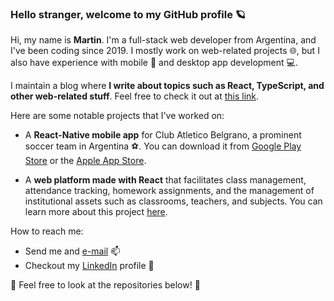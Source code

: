 ### Hello stranger, welcome to my GitHub profile 🪐

Hi, my name is **Martin**. I'm a full-stack web developer from Argentina, and I've been coding since 2019. I mostly work on web-related projects 🌐, but I also have experience with mobile 📱 and desktop app development 💻.

I maintain a blog where **I write about topics such as React, TypeScript, and other web-related stuff**. Feel free to check it out at [this link](https://bit90s-blog.vercel.app/).

Here are some notable projects that I've worked on:

- A **React-Native mobile app** for Club Atletico Belgrano, a prominent soccer team in Argentina ⚽.  You can download it from [Google Play Store](https://play.google.com/store/apps/details?id=com.sooft.belgrano) or the [Apple App Store](https://apps.apple.com/ar/app/app-oficial-de-c-a-belgrano/id1577599858).

- A **web platform made with React** that facilitates class management, attendance tracking, homework assignments, and the management of institutional assets such as classrooms, teachers, and subjects. You can learn more about this project [here](https://aula.educabot.com/).

 How to reach me:

- Send me and <a href="mailto:martincatala14@gmail.com">e-mail</a> 📫
- Checkout my <a href="https://www.linkedin.com/in/mcatala-dvlpr/">LinkedIn</a> profile 💼

🔮 Feel free to look at the repositories below! 🔮
